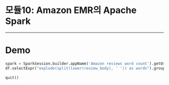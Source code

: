 # 모듈10: Amazon EMR의 Apache Spark

--- 

# Demo

```python
spark = SparkSession.builder.appName('Amazon reviews word count').getOrCreate()
df.selectExpr("explode(split(lower(review_body), ' ')) as words").groupBy("words").count().explain()
 
quit()
```
